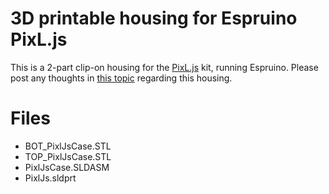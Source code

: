 # 3D printable housing for Espruino PixL.js

This is a 2-part clip-on housing for the [PixL.js](http://www.espruino.com/Pixl.js) kit, running Espruino. 
Please post any thoughts in [this topic](http://forum.espruino.com/conversations/321227/#comment14273938) regarding this housing. 


# Files

- BOT_PixlJsCase.STL
- TOP_PixlJsCase.STL
- PixlJsCase.SLDASM
- PixlJs.sldprt
